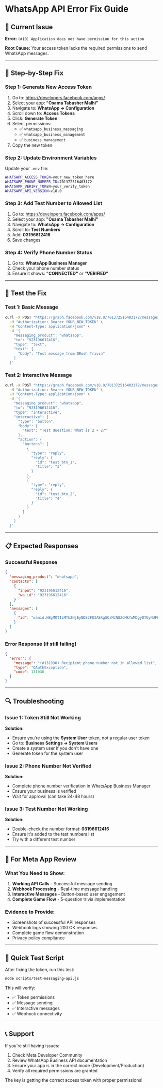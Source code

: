 # WhatsApp API Error Fix Guide

## 🚨 Current Issue
**Error:** `(#10) Application does not have permission for this action`

**Root Cause:** Your access token lacks the required permissions to send WhatsApp messages.

---

## 🔧 Step-by-Step Fix

### Step 1: Generate New Access Token
1. Go to: https://developers.facebook.com/apps/
2. Select your app: **"Osama Tabasher Malhi"**
3. Navigate to: **WhatsApp → Configuration**
4. Scroll down to: **Access Tokens**
5. Click: **Generate Token**
6. Select permissions:
   - ✅ `whatsapp_business_messaging`
   - ✅ `whatsapp_business_management`
   - ✅ `business_management`
7. Copy the new token

### Step 2: Update Environment Variables
Update your `.env` file:
```bash
WHATSAPP_ACCESS_TOKEN=your_new_token_here
WHATSAPP_PHONE_NUMBER_ID=701372516403172
WHATSAPP_VERIFY_TOKEN=your_verify_token
WHATSAPP_API_VERSION=v18.0
```

### Step 3: Add Test Number to Allowed List
1. Go to: https://developers.facebook.com/apps/
2. Select your app: **"Osama Tabasher Malhi"**
3. Navigate to: **WhatsApp → Configuration**
4. Scroll to: **Test Numbers**
5. Add: **03196612416**
6. Save changes

### Step 4: Verify Phone Number Status
1. Go to: **WhatsApp Business Manager**
2. Check your phone number status
3. Ensure it shows: **"CONNECTED"** or **"VERIFIED"**

---

## 🧪 Test the Fix

### Test 1: Basic Message
```bash
curl -X POST "https://graph.facebook.com/v18.0/701372516403172/messages" \
  -H "Authorization: Bearer YOUR_NEW_TOKEN" \
  -H "Content-Type: application/json" \
  -d '{
    "messaging_product": "whatsapp",
    "to": "923196612416",
    "type": "text",
    "text": {
      "body": "Test message from QRush Trivia"
    }
  }'
```

### Test 2: Interactive Message
```bash
curl -X POST "https://graph.facebook.com/v18.0/701372516403172/messages" \
  -H "Authorization: Bearer YOUR_NEW_TOKEN" \
  -H "Content-Type: application/json" \
  -d '{
    "messaging_product": "whatsapp",
    "to": "923196612416",
    "type": "interactive",
    "interactive": {
      "type": "button",
      "body": {
        "text": "Test Question: What is 2 + 2?"
      },
      "action": {
        "buttons": [
          {
            "type": "reply",
            "reply": {
              "id": "test_btn_1",
              "title": "3"
            }
          },
          {
            "type": "reply",
            "reply": {
              "id": "test_btn_2",
              "title": "4"
            }
          }
        ]
      }
    }
  }'
```

---

## 📋 Expected Responses

### Successful Response
```json
{
  "messaging_product": "whatsapp",
  "contacts": [
    {
      "input": "923196612416",
      "wa_id": "923196612416"
    }
  ],
  "messages": [
    {
      "id": "wamid.HBgMOTIzMTk2NjEyNDE2FQIAERgSQzM3NUZCMkYwMDgyQTUyNUFGAA=="
    }
  ]
}
```

### Error Response (if still failing)
```json
{
  "error": {
    "message": "(#131030) Recipient phone number not in allowed list",
    "type": "OAuthException",
    "code": 131030
  }
}
```

---

## 🔍 Troubleshooting

### Issue 1: Token Still Not Working
**Solution:**
- Ensure you're using the **System User** token, not a regular user token
- Go to: **Business Settings → System Users**
- Create a system user if you don't have one
- Generate token for the system user

### Issue 2: Phone Number Not Verified
**Solution:**
- Complete phone number verification in WhatsApp Business Manager
- Ensure your business is verified
- Wait for approval (can take 24-48 hours)

### Issue 3: Test Number Not Working
**Solution:**
- Double-check the number format: **03196612416**
- Ensure it's added to the test numbers list
- Try with a different test number

---

## 🎯 For Meta App Review

### What You Need to Show:
1. **Working API Calls** - Successful message sending
2. **Webhook Processing** - Real-time message handling
3. **Interactive Messages** - Button-based user engagement
4. **Complete Game Flow** - 5-question trivia implementation

### Evidence to Provide:
- Screenshots of successful API responses
- Webhook logs showing 200 OK responses
- Complete game flow demonstration
- Privacy policy compliance

---

## 🚀 Quick Test Script

After fixing the token, run this test:

```bash
node scripts/test-messaging-api.js
```

This will verify:
- ✅ Token permissions
- ✅ Message sending
- ✅ Interactive messages
- ✅ Webhook connectivity

---

## 📞 Support

If you're still having issues:
1. Check Meta Developer Community
2. Review WhatsApp Business API documentation
3. Ensure your app is in the correct mode (Development/Production)
4. Verify all required permissions are granted

The key is getting the correct access token with proper permissions!


